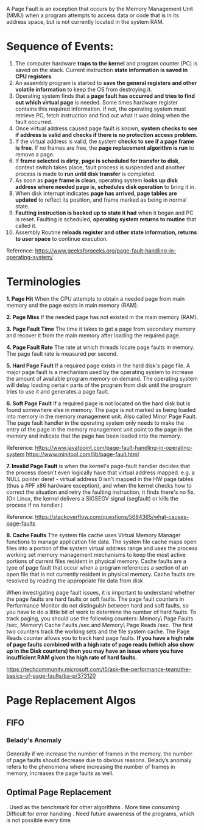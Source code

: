A Page Fault is an exception that occurs by the Memory Management Unit (MMU) when a program attempts to access data or code that is in its address space, but is not currently located in the system RAM.

# Sequence of Events:

1. The computer hardware **traps to the kernel** and program counter (PC) is saved on the stack. Current instruction **state information is saved in CPU registers**.
2. An assembly program is started to **save the general registers and other volatile information** to keep the OS from destroying it.
3. Operating system finds that a **page fault has occurred and tries to find out which virtual page** is needed. Some times hardware register contains this required information. If not, the operating system must retrieve PC, fetch instruction and find out what it was doing when the fault occurred.
4. Once virtual address caused page fault is known, **system checks to see if address is valid and checks if there is no protection access problem.**
5. If the virtual address is valid, the system **checks to see if a page frame is free**. If no frames are free, the **page replacement algorithm is run** to remove a page.
6. If **frame selected is dirty**, **page is scheduled for transfer to disk**, context switch takes place, fault process is suspended and another process is made to **run until disk transfer** is completed.
7. As soon as **page frame is clean**, operating system **looks up disk address where needed page is, schedules disk operation** to bring it in.
8. When disk interrupt indicates **page has arrived, page tables are updated** to reflect its position, and frame marked as being in normal state.
9. **Faulting instruction is backed up to state it had** when it began and PC is reset. Faulting is scheduled, **operating system returns to routine** that called it.
10. Assembly Routine **reloads register and other state information, returns to user space** to continue execution.

Reference: https://www.geeksforgeeks.org/page-fault-handling-in-operating-system/

# Terminologies
**1. Page Hit** When the CPU attempts to obtain a needed page from main memory and the page exists in main memory (RAM).

**2. Page Miss** If the needed page has not existed in the main memory (RAM).

**3. Page Fault Time** The time it takes to get a page from secondary memory and recover it from the main memory after loading the required page.

**4. Page Fault Rate** The rate at which threads locate page faults in memory. The page fault rate is measured per second.

**5. Hard Page Fault** If a required page exists in the hard disk's page file. A major page fault is a mechanism used by the operating system to increase the amount of available program memory on demand. The operating system will delay loading certain parts of the program from disk until the program tries to use it and generates a page fault.

**6. Soft Page Fault** If a required page is not located on the hard disk but is found somewhere else in memory. The page is not marked as being loaded into memory in the memory management unit. Also called Minor Page Fault. The page fault handler in the operating system only needs to make the entry of the page in the memory management unit point to the page in the memory and indicate that the page has been loaded into the memory.

Reference: https://www.javatpoint.com/page-fault-handling-in-operating-system
https://www.minitool.com/lib/page-fault.html

**7. Invalid Page Fault** is when the kernel's page-fault handler decides that the process doesn't even logically have that virtual address mapped. e.g. a NULL pointer deref - virtual address 0 isn't mapped in the HW page tables (thus a #PF x86 hardware exception), and when the kernel checks how to correct the situation and retry the faulting instruction, it finds there's no fix. (On Linux, the kernel delivers a SIGSEGV signal (segfault) or kills the process if no handler.)

Reference: https://stackoverflow.com/questions/5684365/what-causes-page-faults

**8. Cache Faults** The system file cache uses Virtual Memory Manager functions to manage application file data.  The system file cache maps open files into a portion of the system virtual address range and uses the process working set memory management mechanisms to keep the most active portions of current files resident in physical memory.  Cache faults are a type of page fault that occur when a program references a section of an open file that is not currently resident in physical memory.  Cache faults are resolved by reading the appropriate file data from disk

When investigating page fault issues, it is important to understand whether the page faults are hard faults or soft faults.  The page fault counters in Performance Monitor do not distinguish between hard and soft faults, so you have to do a little bit of work to determine the number of hard faults.  To track paging, you should use the following counters: Memory\ Page Faults /sec, Memory\ Cache Faults /sec and Memory\ Page Reads /sec.  The first two counters track the working sets and the file system cache.  The Page Reads counter allows you to track hard page faults.  **If you have a high rate of page faults combined with a high rate of page reads (which also show up in the Disk counters) then you may have an issue where you have insufficient RAM given the high rate of hard faults.**

https://techcommunity.microsoft.com/t5/ask-the-performance-team/the-basics-of-page-faults/ba-p/373120

# Page Replacement Algos

## FIFO
### Belady's Anomaly
Generally if we increase the number of frames in the memory, the number of page faults should decrease due to obvious reasons. Belady’s anomaly refers to the phenomena where increasing the number of frames in memory, increases the page faults as well.

## Optimal Page Replacement
. Used as the benchmark for other algorithms
. More time consuming
. Difficult for error handling
. Need future awareness of the programs, which is not possible every time

